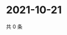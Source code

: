 # 2021-10-21

共 0 条

<!-- BEGIN WEIBO -->
<!-- 最后更新时间 Thu Oct 21 2021 15:08:47 GMT+0800 (China Standard Time) -->

<!-- END WEIBO -->
